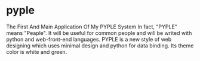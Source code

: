 # pyple
The First And Main Application Of My PYPLE System
In fact, "PYPLE" means "Peaple". It will be useful for common people and will be writed with python and web-front-end languages.
PYPLE is a new style of web designing which uses minimal design and python for data binding.
Its theme color is white and green.
